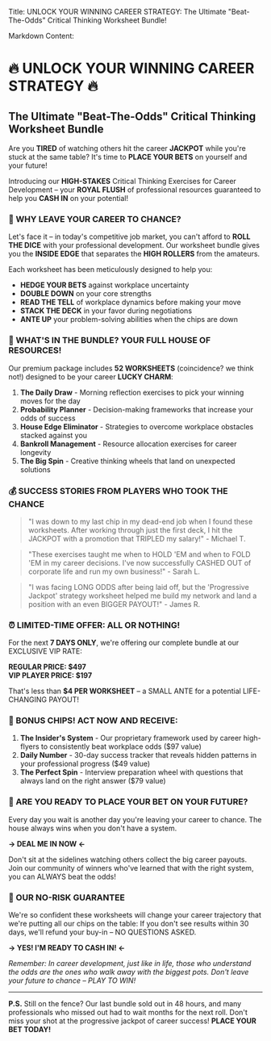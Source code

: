 Title: UNLOCK YOUR WINNING CAREER STRATEGY: The Ultimate "Beat-The-Odds" Critical Thinking Worksheet Bundle!

Markdown Content:
# 🔥 UNLOCK YOUR WINNING CAREER STRATEGY 🔥
## The Ultimate "Beat-The-Odds" Critical Thinking Worksheet Bundle

Are you **TIRED** of watching others hit the career **JACKPOT** while you're stuck at the same table? It's time to **PLACE YOUR BETS** on yourself and your future!

Introducing our **HIGH-STAKES** Critical Thinking Exercises for Career Development – your **ROYAL FLUSH** of professional resources guaranteed to help you **CASH IN** on your potential!

### 🎯 WHY LEAVE YOUR CAREER TO CHANCE?

Let's face it – in today's competitive job market, you can't afford to **ROLL THE DICE** with your professional development. Our worksheet bundle gives you the **INSIDE EDGE** that separates the **HIGH ROLLERS** from the amateurs.

Each worksheet has been meticulously designed to help you:
- **HEDGE YOUR BETS** against workplace uncertainty
- **DOUBLE DOWN** on your core strengths
- **READ THE TELL** of workplace dynamics before making your move
- **STACK THE DECK** in your favor during negotiations
- **ANTE UP** your problem-solving abilities when the chips are down

### 💼 WHAT'S IN THE BUNDLE? YOUR FULL HOUSE OF RESOURCES!

Our premium package includes **52 WORKSHEETS** (coincidence? we think not!) designed to be your career **LUCKY CHARM**:

1. **The Daily Draw** - Morning reflection exercises to pick your winning moves for the day
2. **Probability Planner** - Decision-making frameworks that increase your odds of success
3. **House Edge Eliminator** - Strategies to overcome workplace obstacles stacked against you
4. **Bankroll Management** - Resource allocation exercises for career longevity
5. **The Big Spin** - Creative thinking wheels that land on unexpected solutions

### 💰 SUCCESS STORIES FROM PLAYERS WHO TOOK THE CHANCE

> "I was down to my last chip in my dead-end job when I found these worksheets. After working through just the first deck, I hit the JACKPOT with a promotion that TRIPLED my salary!" - Michael T.

> "These exercises taught me when to HOLD 'EM and when to FOLD 'EM in my career decisions. I've now successfully CASHED OUT of corporate life and run my own business!" - Sarah L.

> "I was facing LONG ODDS after being laid off, but the 'Progressive Jackpot' strategy worksheet helped me build my network and land a position with an even BIGGER PAYOUT!" - James R.

### ⏰ LIMITED-TIME OFFER: ALL OR NOTHING!

For the next **7 DAYS ONLY**, we're offering our complete bundle at our EXCLUSIVE VIP RATE:

**REGULAR PRICE: $497**  
**VIP PLAYER PRICE: $197**

That's less than **$4 PER WORKSHEET** – a SMALL ANTE for a potential LIFE-CHANGING PAYOUT!

### 🎁 BONUS CHIPS! ACT NOW AND RECEIVE:

1. **The Insider's System** - Our proprietary framework used by career high-flyers to consistently beat workplace odds ($97 value)
2. **Daily Number** - 30-day success tracker that reveals hidden patterns in your professional progress ($49 value)
3. **The Perfect Spin** - Interview preparation wheel with questions that always land on the right answer ($79 value)

### 🚀 ARE YOU READY TO PLACE YOUR BET ON YOUR FUTURE?

Every day you wait is another day you're leaving your career to chance. The house always wins when you don't have a system.

**→ DEAL ME IN NOW ←**

Don't sit at the sidelines watching others collect the big career payouts. Join our community of winners who've learned that with the right system, you can ALWAYS beat the odds!

### 💯 OUR NO-RISK GUARANTEE

We're so confident these worksheets will change your career trajectory that we're putting all our chips on the table: If you don't see results within 30 days, we'll refund your buy-in – NO QUESTIONS ASKED.

**→ YES! I'M READY TO CASH IN! ←**

*Remember: In career development, just like in life, those who understand the odds are the ones who walk away with the biggest pots. Don't leave your future to chance – PLAY TO WIN!*

---

**P.S.** Still on the fence? Our last bundle sold out in 48 hours, and many professionals who missed out had to wait months for the next roll. Don't miss your shot at the progressive jackpot of career success! **PLACE YOUR BET TODAY!**